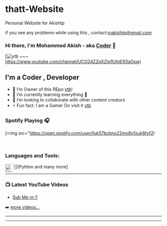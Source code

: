 # thatt-Website
Personal Website for Akishtp




if you see any problems while using this , contact:makishtp@gmail.com

### Hi there, I'm Mohammed Akish - aka [Coder][ytb] 👋

[![ytb] ~~~ https://www.youtube.com/channel/UCO24ZZpXZlp1fJhtE93aOsw)


## I'm a Coder , Developer

- 🔭 I’m Owner of this REpo [ytb]!
- 🌱 I’m currently learning everything 🤣
- 👯 I’m looking to collaborate with other content creators
- ⚡ Fun fact: I am a Gamer Do visit it [ytb]
### Spotify Playing 🎧
[<img src="https://open.spotify.com/user/fuk57bckno22mo8vfzuk8tyf2)




<br />

### Languages and Tools:

[<img align="left" alt="Visual Studio Code" width="26px" src="https://raw.githubusercontent.com/github/explore/80688e429a7d4ef2fca1e82350fe8e3517d3494d/topics/visual-studio-code/visual-studio-code.png" />][Pyhton and many more]


---

### 📺 Latest YouTube Videos

<!-- YOUTUBE:START -->
- [Sub Me rn !!](https://open.spotify.com/user/fuk57bckno22mo8vfzuk8tyf2)

<!-- YOUTUBE:END -->

➡️ [more videos...](https://open.spotify.com/user/fuk57bckno22mo8vfzuk8tyf2)

---


---



[ytb]: https://open.spotify.com/user/fuk57bckno22mo8vfzuk8tyf2
[twitter]: https://twitter.com/imAkishtp
